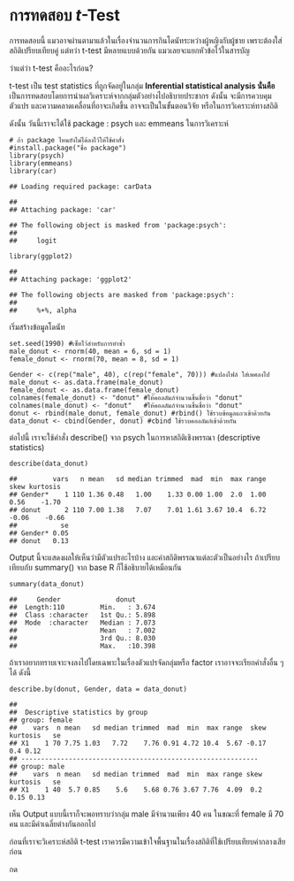 # การทดสอบ *t*-Test

การทดสอบนี้
แมวอาจผ่านตามาแล้วในเรื่องจำนวนการกินโดนัทระหว่างผู้หญิงกับผู้ชาย
เพราะต้องใส่สถิติเปรียบเทียบคู่ แต่ทว่า t-test มีหลายแบบด้วยกัน
แมวเลยจะแยกหัวข้อไว้ในสารบัญ

ว่าแต่ว่า t-test คืออะไรก่อน?

t-test เป็น test statistics ที่ถูกจัดอยู่ในกลุ่ม **Inferential
statistical analysis นั่นคือ**
เป็นการทดสอบโดยการนำผลวิเคราะห์จากกลุ่มตัวอย่างไปอธิบายประชากร ดังนั้น
จะมีการควบคุมตัวแปร และความคลาดเคลื่อนที่อาจะเกิดขึ้น
อาจจะเป็นในขั้นตอนวิจัย หรือในการวิเคราะห์ทางสถิติ

ดังนั้น วันนี้เราจะได้ใช้ package : psych และ emmeans ในการวิเคราะห์

    # ถ้า package ไหนยังไม่ได้ลงไว้ให้ใช้คำสั่ง
    #install.package("ชื่อ package")
    library(psych)
    library(emmeans)
    library(car)

    ## Loading required package: carData

    ## 
    ## Attaching package: 'car'

    ## The following object is masked from 'package:psych':
    ## 
    ##     logit

    library(ggplot2)

    ## 
    ## Attaching package: 'ggplot2'

    ## The following objects are masked from 'package:psych':
    ## 
    ##     %+%, alpha

เริ่มสร้างข้อมูลโดนัท

    set.seed(1990) #เซ็ทไว้สำหรับการทำซ้ำ
    male_donut <- rnorm(40, mean = 6, sd = 1)
    female_donut <- rnorm(70, mean = 8, sd = 1)

    Gender <- c(rep("male", 40), c(rep("female", 70))) #แปลงไฟล์ ใส่เพศลงไป
    male_donut <- as.data.frame(male_donut)
    female_donut <- as.data.frame(female_donut)
    colnames(female_donut) <- "donut" #ให้คอลลัมภ์จำนวนชิ้นชื่อว่า "donut"
    colnames(male_donut) <- "donut"   #ให้คอลลัมภ์จำนวนชิ้นชื่อว่า "donut"
    donut <- rbind(male_donut, female_donut) #rbind() ใช้รวบข้อมูลแถวเข้าด้วยกัน
    data_donut <- cbind(Gender, donut) #cbind ใช้รวบคอลลัมภ์เข้าด้วยกัน

ต่อไปนี้ เราจะใช้คำสั่ง describe() จาก psych ในการหาสถิติเชิงพรรณา
(descriptive statistics)

    describe(data_donut)

    ##         vars   n mean   sd median trimmed  mad  min  max range  skew kurtosis
    ## Gender*    1 110 1.36 0.48   1.00    1.33 0.00 1.00  2.0  1.00  0.56    -1.70
    ## donut      2 110 7.00 1.38   7.07    7.01 1.61 3.67 10.4  6.72 -0.06    -0.66
    ##           se
    ## Gender* 0.05
    ## donut   0.13

Output นี้จะแสดงผลให้เห็นว่ามีตัวแปรอะไรบ้าง
และค่าสถิติพรรณาแต่ละตัวเป็นอย่างไร ถ้าเปรียบเทียบกับ summary() จาก base
R ก็ใช้อธิบายได้เหมือนกัน

    summary(data_donut)

    ##     Gender              donut       
    ##  Length:110         Min.   : 3.674  
    ##  Class :character   1st Qu.: 5.898  
    ##  Mode  :character   Median : 7.073  
    ##                     Mean   : 7.002  
    ##                     3rd Qu.: 8.030  
    ##                     Max.   :10.398

ถ้าเราอยากทราบเจาะจงลงไปโดยเฉพาะในเรื่องตัวแปรจัดกลุ่มหรือ factor
เราอาจจะเรียกคำสั่งอื่น ๆ ได้ ดังนี้

    describe.by(donut, Gender, data = data_donut)

    ## 
    ##  Descriptive statistics by group 
    ## group: female
    ##    vars  n mean   sd median trimmed  mad  min  max range  skew kurtosis   se
    ## X1    1 70 7.75 1.03   7.72    7.76 0.91 4.72 10.4  5.67 -0.17      0.4 0.12
    ## ------------------------------------------------------------ 
    ## group: male
    ##    vars  n mean   sd median trimmed  mad  min  max range skew kurtosis   se
    ## X1    1 40  5.7 0.85    5.6    5.68 0.76 3.67 7.76  4.09  0.2     0.15 0.13

เห็น Output แบบนี้เราก็จะพอทราบว่ากลุ่ม male มีจำนวนเพียง 40 คน ในขณะที่
female มี 70 คน และมีค่าเฉลี่ยต่างกันออกไป

ก่อนที่เราจะวิเคราะห์สถิติ t-test
เราควรมีความเข้าใจพื้นฐานในเรื่องสถิติที่ใช้เปรียบเทียบค่ากลางเสียก่อน

กด
